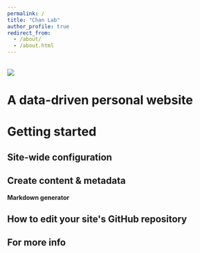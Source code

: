 ```yaml
---
permalink: /
title: "Chan Lab"
author_profile: true
redirect_from: 
  - /about/
  - /about.html
---
```

<br/> <img src='/images/figure04.jpg'>


A data-driven personal website
======


Getting started
======

Site-wide configuration
------


Create content & metadata
------


**Markdown generator**



How to edit your site's GitHub repository
------

For more info
------


